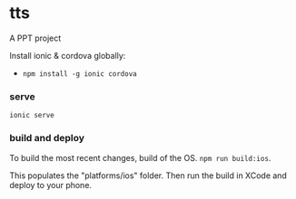# tts
A PPT project

Install ionic & cordova globally:
* `npm install -g ionic cordova`

### serve
`ionic serve`


### build and deploy
To build the most recent changes, build of the OS. `npm run build:ios`.

This populates the "platforms/ios" folder.
Then run the build in XCode and deploy to your phone. 

